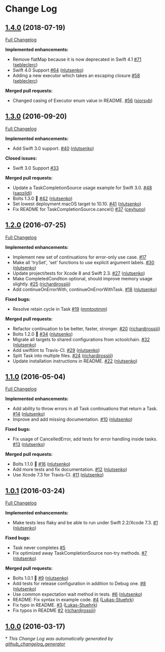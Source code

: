 # Change Log

## [1.4.0](https://github.com/BoltsFramework/Bolts-Swift/tree/1.4.0) (2018-07-19)
[Full Changelog](https://github.com/BoltsFramework/Bolts-Swift/compare/1.3.0...1.4.0)

**Implemented enhancements:**

- Remove flatMap because it is now deprecated in Swift 4.1 [\#71](https://github.com/BoltsFramework/Bolts-Swift/pull/71) ([sebleclerc](https://github.com/sebleclerc))
- Swift 4.0 Support [\#64](https://github.com/BoltsFramework/Bolts-Swift/pull/64) ([nlutsenko](https://github.com/nlutsenko))
- Adding a new executor which takes an escaping closure [\#58](https://github.com/BoltsFramework/Bolts-Swift/pull/58) ([sebleclerc](https://github.com/sebleclerc))

**Merged pull requests:**

- Changed casing of Executor enum value in README. [\#56](https://github.com/BoltsFramework/Bolts-Swift/pull/56) ([sjorsvb](https://github.com/sjorsvb))

## [1.3.0](https://github.com/BoltsFramework/Bolts-Swift/tree/1.3.0) (2016-09-20)
[Full Changelog](https://github.com/BoltsFramework/Bolts-Swift/compare/1.2.0...1.3.0)

**Implemented enhancements:**

- Add Swift 3.0 support. [\#40](https://github.com/BoltsFramework/Bolts-Swift/pull/40) ([nlutsenko](https://github.com/nlutsenko))

**Closed issues:**

- Swift 3.0 Support [\#33](https://github.com/BoltsFramework/Bolts-Swift/issues/33)

**Merged pull requests:**

- Update a TaskCompletionSource usage example for Swift 3.0. [\#48](https://github.com/BoltsFramework/Bolts-Swift/pull/48) ([sapzildj](https://github.com/sapzildj))
- Bolts 1.3.0 🔩 [\#42](https://github.com/BoltsFramework/Bolts-Swift/pull/42) ([nlutsenko](https://github.com/nlutsenko))
- Set lowest deployment macOS target to 10.10. [\#41](https://github.com/BoltsFramework/Bolts-Swift/pull/41) ([nlutsenko](https://github.com/nlutsenko))
- Fix README for TaskCompletionSource.cancel\(\) [\#37](https://github.com/BoltsFramework/Bolts-Swift/pull/37) ([ceyhuno](https://github.com/ceyhuno))

## [1.2.0](https://github.com/BoltsFramework/Bolts-Swift/tree/1.2.0) (2016-07-25)
[Full Changelog](https://github.com/BoltsFramework/Bolts-Swift/compare/1.1.0...1.2.0)

**Implemented enhancements:**

- Implement new set of continuations for error-only use case. [\#17](https://github.com/BoltsFramework/Bolts-Swift/issues/17)
- Make all 'trySet', 'set' functions to use explicit argument labels. [\#30](https://github.com/BoltsFramework/Bolts-Swift/pull/30) ([nlutsenko](https://github.com/nlutsenko))
- Update project/tests for Xcode 8 and Swift 2.3. [\#27](https://github.com/BoltsFramework/Bolts-Swift/pull/27) ([nlutsenko](https://github.com/nlutsenko))
- Make CompletedCondtion optional, should improve memory usage slightly. [\#25](https://github.com/BoltsFramework/Bolts-Swift/pull/25) ([richardjrossiii](https://github.com/richardjrossiii))
- Add continueOnErrorWith, continueOnErrorWithTask. [\#18](https://github.com/BoltsFramework/Bolts-Swift/pull/18) ([nlutsenko](https://github.com/nlutsenko))

**Fixed bugs:**

- Resolve retain cycle in Task [\#19](https://github.com/BoltsFramework/Bolts-Swift/pull/19) ([mmtootmm](https://github.com/mmtootmm))

**Merged pull requests:**

- Refactor continuation to be better, faster, stronger. [\#20](https://github.com/BoltsFramework/Bolts-Swift/pull/20) ([richardjrossiii](https://github.com/richardjrossiii))
- Bolts 1.2.0 🔩 [\#34](https://github.com/BoltsFramework/Bolts-Swift/pull/34) ([nlutsenko](https://github.com/nlutsenko))
- Migrate all targets to shared configurations from xctoolchain. [\#32](https://github.com/BoltsFramework/Bolts-Swift/pull/32) ([nlutsenko](https://github.com/nlutsenko))
- Add swiftlint to Travis-CI. [\#29](https://github.com/BoltsFramework/Bolts-Swift/pull/29) ([nlutsenko](https://github.com/nlutsenko))
- Split Task into multiple files. [\#24](https://github.com/BoltsFramework/Bolts-Swift/pull/24) ([richardjrossiii](https://github.com/richardjrossiii))
- Update installation instructions in README. [\#22](https://github.com/BoltsFramework/Bolts-Swift/pull/22) ([nlutsenko](https://github.com/nlutsenko))

## [1.1.0](https://github.com/BoltsFramework/Bolts-Swift/tree/1.1.0) (2016-05-04)
[Full Changelog](https://github.com/BoltsFramework/Bolts-Swift/compare/1.0.1...1.1.0)

**Implemented enhancements:**

- Add ability to throw errors in all Task continuations that return a Task. [\#14](https://github.com/BoltsFramework/Bolts-Swift/pull/14) ([nlutsenko](https://github.com/nlutsenko))
- Improve and add missing documentation. [\#10](https://github.com/BoltsFramework/Bolts-Swift/pull/10) ([nlutsenko](https://github.com/nlutsenko))

**Fixed bugs:**

- Fix usage of CancelledError, add tests for error handling inside tasks. [\#13](https://github.com/BoltsFramework/Bolts-Swift/pull/13) ([nlutsenko](https://github.com/nlutsenko))

**Merged pull requests:**

- Bolts 1.1.0 🔩 [\#16](https://github.com/BoltsFramework/Bolts-Swift/pull/16) ([nlutsenko](https://github.com/nlutsenko))
- Add more tests and fix documentation. [\#12](https://github.com/BoltsFramework/Bolts-Swift/pull/12) ([nlutsenko](https://github.com/nlutsenko))
- Use Xcode 7.3 for Travis-CI. [\#11](https://github.com/BoltsFramework/Bolts-Swift/pull/11) ([nlutsenko](https://github.com/nlutsenko))

## [1.0.1](https://github.com/BoltsFramework/Bolts-Swift/tree/1.0.1) (2016-03-24)
[Full Changelog](https://github.com/BoltsFramework/Bolts-Swift/compare/1.0.0...1.0.1)

**Implemented enhancements:**

- Make tests less flaky and be able to run under Swift 2.2/Xcode 7.3. [\#1](https://github.com/BoltsFramework/Bolts-Swift/pull/1) ([nlutsenko](https://github.com/nlutsenko))

**Fixed bugs:**

- Task never completes [\#5](https://github.com/BoltsFramework/Bolts-Swift/issues/5)
- Fix optimized away TaskCompletionSource non-try methods. [\#7](https://github.com/BoltsFramework/Bolts-Swift/pull/7) ([nlutsenko](https://github.com/nlutsenko))

**Merged pull requests:**

- Bolts 1.0.1 🔩 [\#9](https://github.com/BoltsFramework/Bolts-Swift/pull/9) ([nlutsenko](https://github.com/nlutsenko))
- Add tests for release configuration in addition to Debug one. [\#8](https://github.com/BoltsFramework/Bolts-Swift/pull/8) ([nlutsenko](https://github.com/nlutsenko))
- Use common expectation wait method in tests. [\#6](https://github.com/BoltsFramework/Bolts-Swift/pull/6) ([nlutsenko](https://github.com/nlutsenko))
- README: Fix syntax in example code. [\#4](https://github.com/BoltsFramework/Bolts-Swift/pull/4) ([Lukas-Stuehrk](https://github.com/Lukas-Stuehrk))
- Fix typo in README. [\#3](https://github.com/BoltsFramework/Bolts-Swift/pull/3) ([Lukas-Stuehrk](https://github.com/Lukas-Stuehrk))
- Fix typos in README [\#2](https://github.com/BoltsFramework/Bolts-Swift/pull/2) ([richardjrossiii](https://github.com/richardjrossiii))

## [1.0.0](https://github.com/BoltsFramework/Bolts-Swift/tree/1.0.0) (2016-03-17)


\* *This Change Log was automatically generated by [github_changelog_generator](https://github.com/skywinder/Github-Changelog-Generator)*
